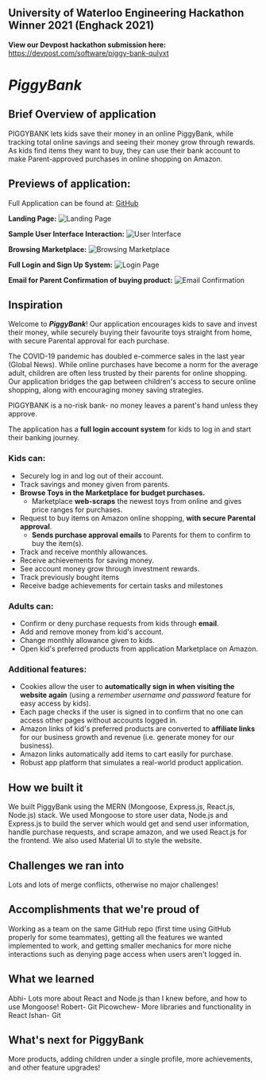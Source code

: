 ## University of Waterloo Engineering Hackathon Winner 2021 (Enghack 2021)
**View our Devpost hackathon submission here:** https://devpost.com/software/piggy-bank-qulyxt

# **_PiggyBank_**

## Brief Overview of application

PIGGYBANK lets kids save their money in an online PiggyBank, while tracking total online savings and seeing their money grow through rewards. As kids find items they want to buy, they can use their bank account to make Parent-approved purchases in online shopping on Amazon.

## Previews of application:

Full Application can be found at: [GitHub](https://github.com/AbhiJ2706/enghack2021)

**Landing Page:**
![Landing Page](https://cdn.discordapp.com/attachments/858409865030008873/858580421389189150/pig_land_moving.gif)

**Sample User Interface Interaction:**
![User Interface](https://cdn.discordapp.com/attachments/858409865030008873/858604300991987742/pig_official_dashboard.gif)

**Browsing Marketplace:**
![Browsing Marketplace](https://media.discordapp.net/attachments/858409865030008873/858605468566028319/pig_official_marketplace.gif)

**Full Login and Sign Up System:**
![Login Page](https://media.discordapp.net/attachments/858409865030008873/858576812932857856/unknown.png?width=1163&height=676)

**Email for Parent Confirmation of buying product:**
![Email Confirmation](https://cdn.discordapp.com/attachments/855857645260767265/858591978476666892/unknown.png)

## Inspiration

Welcome to **_PiggyBank_**! Our application encourages kids to save and invest their money, while securely buying their favourite toys straight from home, with secure Parental approval for each purchase.

The COVID-19 pandemic has doubled e-commerce sales in the last year (Global News). While online purchases have become a norm for the average adult, children are often less trusted by their parents for online shopping. Our application bridges the gap between children's access to secure online shopping, along with encouraging money saving strategies.

PIGGYBANK is a no-risk bank- no money leaves a parent's hand unless they approve.

The application has a **full login account system** for kids to log in and start their banking journey. 

### Kids can:
- Securely log in and log out of their account.
- Track savings and money given from parents.
- **Browse Toys in the Marketplace for budget purchases.**
    - Marketplace **web-scraps** the newest toys from online and gives price ranges for purchases.
- Request to buy items on Amazon online shopping, **with secure Parental approval**.
    - **Sends purchase approval emails** to Parents for them to confirm to buy the item(s).
- Track and receive monthly allowances.
- Receive achievements for saving money.
- See account money grow through investment rewards.
- Track previously bought items
- Receive badge achievements for certain tasks and milestones

### Adults can:
- Confirm or deny purchase requests from kids through **email**.
- Add and remove money from kid's account.
- Change monthly allowance given to kids.
- Open kid's preferred products from application Marketplace on Amazon.

### Additional features:
- Cookies allow the user to **automatically sign in when visiting the website again** (using a _remember username and password_ feature for easy access by kids).
- Each page checks if the user is signed in to confirm that no one can access other pages without accounts logged in.
- Amazon links of kid's preferred products are converted to **affiliate links** for our business growth and revenue (i.e. generate money for our business).
- Amazon links automatically add items to cart easily for purchase.
- Robust app platform that simulates a real-world product application.

## How we built it

We built PiggyBank using the MERN (Mongoose, Express.js, React.js, Node.js) stack. We used Mongoose to store user data, Node.js and Express.js to build the server which would get and send user information, handle purchase requests, and scrape amazon, and we used React.js for the frontend. We also used Material UI to style the website.

## Challenges we ran into

Lots and lots of merge conflicts, otherwise no major challenges!

## Accomplishments that we're proud of

Working as a team on the same GitHub repo (first time using GitHub properly for some teammates), getting all the features we wanted implemented to work, and getting smaller mechanics for more niche interactions such as denying page access when users aren't logged in. 

## What we learned

Abhi- Lots more about React and Node.js than I knew before, and how to use Mongoose!
Robert- Git
Picowchew- More libraries and functionality in React
Ishan- Git

## What's next for PiggyBank

More products, adding children under a single profile, more achievements, and other feature upgrades!
